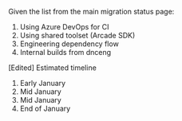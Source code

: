 Given the list from the main migration status page:
1.	Using Azure DevOps for CI
2.	Using shared toolset (Arcade SDK)
3.	Engineering dependency flow
4.	Internal builds from dnceng

[Edited] Estimated timeline
1.	Early January
2.	Mid January
3.	Mid January
4.	End of January

